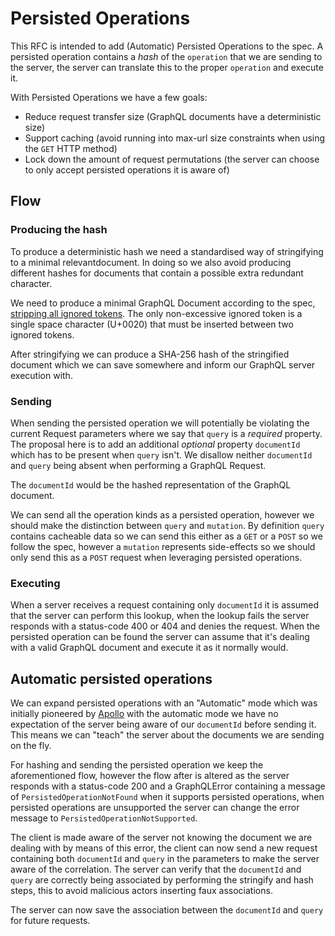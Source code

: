 # Persisted Operations

This RFC is intended to add (Automatic) Persisted Operations to the spec. A persisted operation contains
a _hash_ of the `operation` that we are sending to the server, the server can translate this to the proper
`operation` and execute it.

With Persisted Operations we have a few goals:

- Reduce request transfer size (GraphQL documents have a deterministic size)
- Support caching (avoid running into max-url size constraints when using the `GET` HTTP method)
- Lock down the amount of request permutations (the server can choose to only accept persisted operations it is aware of)

## Flow

### Producing the hash

To produce a deterministic hash we need a standardised way of stringifying to a minimal relevantdocument.
In doing so we also avoid producing different hashes for documents that contain a possible extra redundant character.

We need to produce a minimal GraphQL Document according to the spec, [stripping all ignored tokens](https://spec.graphql.org/October2021/#sec-Language.Source-Text.Ignored-Tokens).
The only non-excessive ignored token is a single space character (U+0020) that must be inserted between two ignored tokens.

After stringifying we can produce a SHA-256 hash of the stringified document which we can save somewhere and inform our GraphQL server execution with.

### Sending

When sending the persisted operation we will potentially be violating the current Request parameters where we say that `query`
is a _required_ property. The proposal here is to add an additional _optional_ property `documentId` which has to be present
when `query` isn't. We disallow neither `documentId` and `query` being absent when performing a GraphQL Request.

The `documentId` would be the hashed representation of the GraphQL document.

We can send all the operation kinds as a persisted operation, however we should make the distinction between `query` and `mutation`.
By definition `query` contains cacheable data so we can send this either as a `GET` or a `POST` so we follow the spec, however a
`mutation` represents side-effects so we should only send this as a `POST` request when leveraging persisted operations.

### Executing

When a server receives a request containing only `documentId` it is assumed that the server can perform this lookup, when the lookup
fails the server responds with a status-code 400 or 404 and denies the request. When the persisted operation can be found the server
can assume that it's dealing with a valid GraphQL document and execute it as it normally would.

## Automatic persisted operations

We can expand persisted operations with an "Automatic" mode which was initially pioneered by [Apollo](https://www.apollographql.com/docs/apollo-server/performance/apq/)
with the automatic mode we have no expectation of the server being aware of our `documentId` before sending it. This means we
can "teach" the server about the documents we are sending on the fly.

For hashing and sending the persisted operation we keep the aforementioned flow, however the flow after is altered as the server
responds with a status-code 200 and a GraphQLError containing a message of `PersistedOperationNotFound` when it supports persisted
operations, when persisted operations are unsupported the server can change the error message to `PersistedOperationNotSupported`.

The client is made aware of the server not knowing the document we are dealing with by means of this error, the client can now send
a new request containing both `documentId` and `query` in the parameters to make the server aware of the correlation. The server can
verify that the `documentId` and `query` are correctly being associated by performing the stringify and hash steps, this to avoid
malicious actors inserting faux associations.

The server can now save the association between the `documentId` and `query` for future requests.

